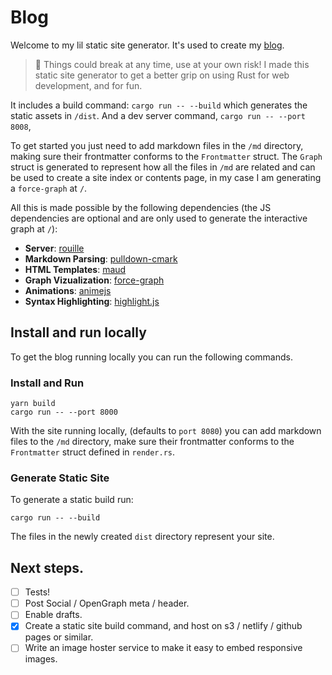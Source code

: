 # Blog

Welcome to my lil static site generator. It's used to create my [blog](https://iainmaitland.com).

> :dromedary_camel: Things could break at any time, use at your own risk! I made this static site generator to get a better grip on using Rust for web development, and for fun.

It includes a build command: `cargo run -- --build` which generates the static assets in `/dist`. And a dev server command, `cargo run -- --port 8008`, 

To get started you just need to add markdown files in the `/md` directory, making sure their frontmatter conforms to the `Frontmatter` struct. The `Graph` struct is generated to represent how all the files in `/md` are related and can be used to create a site index or contents page, in my case I am generating a `force-graph` at `/`.

All this is made possible by the following dependencies (the JS dependencies are optional and are only used to generate the interactive graph at `/`):

- **Server**: [rouille](https://github.com/tomaka/rouille)
- **Markdown Parsing**: [pulldown-cmark](https://github.com/raphlinus/pulldown-cmark)
- **HTML Templates**: [maud](https://github.com/lambda-fairy/maud)
- **Graph Vizualization**: [force-graph](https://github.com/vasturiano/force-graph)
- **Animations**: [animejs](https://github.com/juliangarnier/anime/)
- **Syntax Highlighting**: [highlight.js](https://github.com/highlightjs/highlight.js)

## Install and run locally

To get the blog running locally you can run the following commands.

### Install and Run
```
yarn build
cargo run -- --port 8000
```

With the site running locally, (defaults to `port 8080`) you can add markdown files to the `/md` directory, make sure their frontmatter conforms to the `Frontmatter` struct defined in `render.rs`.

### Generate Static Site
To generate a static build run:
```
cargo run -- --build
```
The files in the newly created `dist` directory represent your site.

## Next steps.
- [ ] Tests!
- [ ] Post Social / OpenGraph meta / header.
- [ ] Enable drafts.
- [x] Create a static site build command, and host on s3 / netlify / github pages or similar.
- [ ] Write an image hoster service to make it easy to embed responsive images.
